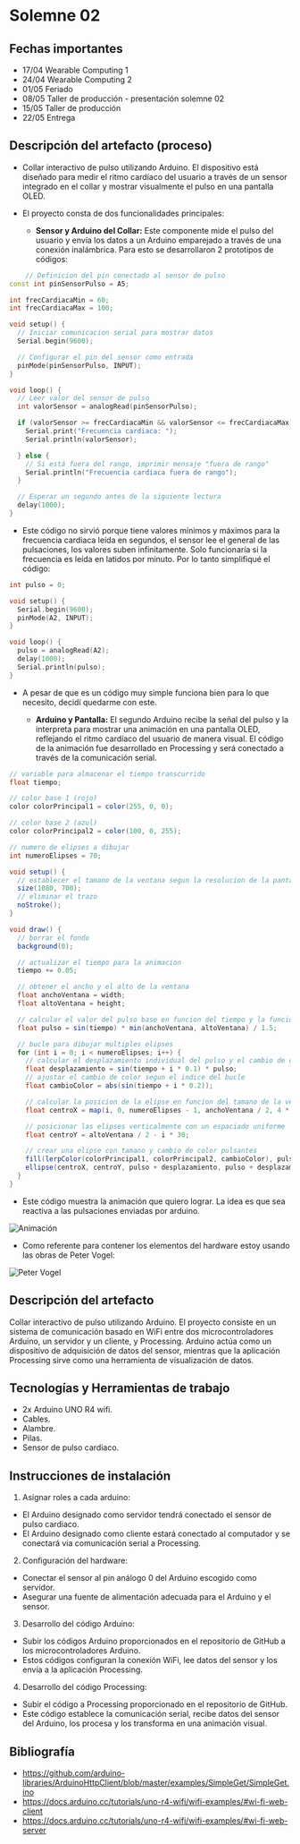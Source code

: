 # Solemne 02

## Fechas importantes

- 17/04 Wearable Computing 1
- 24/04 Wearable Computing 2
- 01/05 Feriado
- 08/05 Taller de producción - presentación solemne 02
- 15/05 Taller de producción
- 22/05 Entrega
  
## Descripción del artefacto (proceso)

- Collar interactivo de pulso utilizando Arduino. El dispositivo está diseñado para medir el ritmo cardíaco del usuario a través de un sensor integrado en el collar y mostrar visualmente el pulso en una pantalla OLED.

- El proyecto consta de dos funcionalidades principales:

  - **Sensor y Arduino del Collar:** Este componente mide el pulso del usuario y envía los datos a un Arduino emparejado a través de una conexión inalámbrica. Para esto se desarrollaron 2 prototipos de códigos:

```cpp
    // Definicion del pin conectado al sensor de pulso
const int pinSensorPulso = A5; 

int frecCardiacaMin = 60;
int frecCardiacaMax = 100;

void setup() {
  // Iniciar comunicacion serial para mostrar datos
  Serial.begin(9600);   

  // Configurar el pin del sensor como entrada 
  pinMode(pinSensorPulso, INPUT);
}

void loop() {
  // Leer valor del sensor de pulso
  int valorSensor = analogRead(pinSensorPulso);

  if (valorSensor >= frecCardiacaMin && valorSensor <= frecCardiacaMax) {
    Serial.print("Frecuencia cardiaca: ");
    Serial.println(valorSensor);

  } else {
    // Si está fuera del rango, imprimir mensaje "fuera de rango"
    Serial.println("Frecuencia cardiaca fuera de rango");
  }

  // Esperar un segundo antes de la siguiente lectura
  delay(1000);
}
```

- Este código no sirvió porque tiene valores mínimos y máximos para la frecuencia cardiaca leída en segundos, el sensor lee el general de las pulsaciones, los valores suben infinitamente. Solo funcionaría si la frecuencia es leída en latidos por minuto. Por lo tanto simplifiqué el código:

```cpp
int pulso = 0;

void setup() {
  Serial.begin(9600);
  pinMode(A2, INPUT);
}

void loop() {
  pulso = analogRead(A2);
  delay(1000);
  Serial.println(pulso);
}
```

- A pesar de que es un código muy simple funciona bien para lo que necesito, decidí quedarme con este.

  - **Arduino y Pantalla:** El segundo Arduino recibe la señal del pulso y la interpreta para mostrar una animación en una pantalla OLED, reflejando el ritmo cardíaco del usuario de manera visual. El código de la animación fue desarrollado en Processing y será conectado a través de la comunicación serial.

```java
// variable para almacenar el tiempo transcurrido
float tiempo;

// color base 1 (rojo)
color colorPrincipal1 = color(255, 0, 0);

// color base 2 (azul)
color colorPrincipal2 = color(100, 0, 255);

// numero de elipses a dibujar
int numeroElipses = 70;

void setup() {
  // establecer el tamano de la ventana segun la resolucion de la pantalla oled
  size(1080, 700);
  // eliminar el trazo
  noStroke();
}

void draw() {
  // borrar el fondo
  background(0);

  // actualizar el tiempo para la animacion
  tiempo += 0.05; 

  // obtener el ancho y el alto de la ventana
  float anchoVentana = width;
  float altoVentana = height;

  // calcular el valor del pulso base en funcion del tiempo y la funcion seno
  float pulso = sin(tiempo) * min(anchoVentana, altoVentana) / 1.5;

  // bucle para dibujar multiples elipses
  for (int i = 0; i < numeroElipses; i++) {
    // calcular el desplazamiento individual del pulso y el cambio de color
    float desplazamiento = sin(tiempo + i * 0.1) * pulso;
    // ajustar el cambio de color segun el indice del bucle
    float cambioColor = abs(sin(tiempo + i * 0.2)); 

    // calcular la posicion de la elipse en funcion del tamano de la ventana y el pulso
    float centroX = map(i, 0, numeroElipses - 1, anchoVentana / 2, 4 * anchoVentana / 2);

    // posicionar las elipses verticalmente con un espaciado uniforme
    float centroY = altoVentana / 2 - i * 30;

    // crear una elipse con tamano y cambio de color pulsantes
    fill(lerpColor(colorPrincipal1, colorPrincipal2, cambioColor), pulso + desplazamiento);
    ellipse(centroX, centroY, pulso + desplazamiento, pulso + desplazamiento);
  }
}
```

- Este código muestra la animación que quiero lograr. La idea es que sea reactiva a las pulsaciones enviadas por arduino.

![Animación](./animacionProcessing.gif)

- Como referente para contener los elementos del hardware estoy usando las obras de Peter Vogel:

![Peter Vogel](./peterVogel.png)

## Descripción del artefacto

Collar interactivo de pulso utilizando Arduino. El proyecto consiste en un sistema de comunicación basado en WiFi entre dos microcontroladores Arduino, un servidor y un cliente, y Processing. Arduino actúa como un dispositivo de adquisición de datos del sensor, mientras que la aplicación Processing sirve como una herramienta de visualización de datos.

## Tecnologías y Herramientas de trabajo

- 2x Arduino UNO R4 wifi.
- Cables.
- Alambre.
- Pilas.
- Sensor de pulso cardiaco.

## Instrucciones de instalación

1. Asignar roles a cada arduino:

- El Arduino designado como servidor tendrá conectado el sensor de pulso cardiaco.
- El Arduino designado como cliente estará conectado al computador y se conectará via comunicación serial a Processing.

2. Configuración del hardware:

- Conectar el sensor al pin análogo 0 del Arduino escogido como servidor.
- Asegurar una fuente de alimentación adecuada para el Arduino y el sensor.
  
3. Desarrollo del código Arduino:

- Subir los códigos Arduino proporcionados en el repositorio de GitHub a los microcontroladores Arduino.
- Estos códigos configuran la conexión WiFi, lee datos del sensor y los envía a la aplicación Processing.
  
4. Desarrollo del código Processing:

- Subir el código a Processing proporcionado en el repositorio de GitHub.
- Este código establece la comunicación serial, recibe datos del sensor del Arduino, los procesa y los transforma en una animación visual.

## Bibliografía

- <https://github.com/arduino-libraries/ArduinoHttpClient/blob/master/examples/SimpleGet/SimpleGet.ino>
- <https://docs.arduino.cc/tutorials/uno-r4-wifi/wifi-examples/#wi-fi-web-client>
- <https://docs.arduino.cc/tutorials/uno-r4-wifi/wifi-examples/#wi-fi-web-server>
  